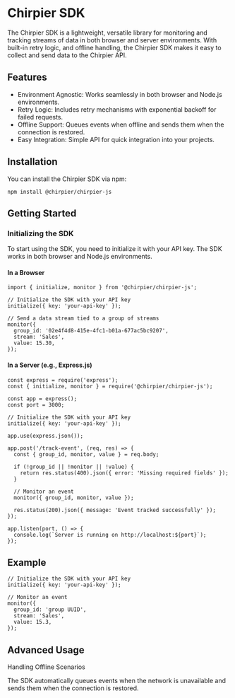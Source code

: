 # Chirpier SDK

The Chirpier SDK is a lightweight, versatile library for monitoring and tracking streams of data in both browser and server environments. With built-in retry logic, and offline handling, the Chirpier SDK makes it easy to collect and send data to the Chirpier API.

## Features

- Environment Agnostic: Works seamlessly in both browser and Node.js environments.
- Retry Logic: Includes retry mechanisms with exponential backoff for failed requests.
- Offline Support: Queues events when offline and sends them when the connection is restored.
- Easy Integration: Simple API for quick integration into your projects.

## Installation

You can install the Chirpier SDK via npm:
```
npm install @chirpier/chirpier-js
```

## Getting Started

### Initializing the SDK

To start using the SDK, you need to initialize it with your API key. The SDK works in both browser and Node.js environments.

#### In a Browser
```
import { initialize, monitor } from '@chirpier/chirpier-js';

// Initialize the SDK with your API key
initialize({ key: 'your-api-key' });

// Send a data stream tied to a group of streams
monitor({
  group_id: '02e4f4d8-415e-4fc1-b01a-677ac5bc9207',
  stream: 'Sales',
  value: 15.30,
});
```

#### In a Server (e.g., Express.js)
```
const express = require('express');
const { initialize, monitor } = require('@chirpier/chirpier-js');

const app = express();
const port = 3000;

// Initialize the SDK with your API key
initialize({ key: 'your-api-key' });

app.use(express.json());

app.post('/track-event', (req, res) => {
  const { group_id, monitor, value } = req.body;

  if (!group_id || !monitor || !value) {
    return res.status(400).json({ error: 'Missing required fields' });
  }

  // Monitor an event
  monitor({ group_id, monitor, value });

  res.status(200).json({ message: 'Event tracked successfully' });
});

app.listen(port, () => {
  console.log(`Server is running on http://localhost:${port}`);
});
```

## Example
```
// Initialize the SDK with your API key
initialize({ key: 'your-api-key' });

// Monitor an event
monitor({
  group_id: 'group UUID',
  stream: 'Sales',
  value: 15.3,
});
```

## Advanced Usage
Handling Offline Scenarios

The SDK automatically queues events when the network is unavailable and sends them when the connection is restored.
